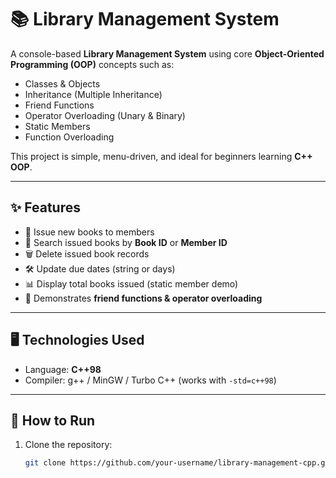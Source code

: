 # 📚 Library Management System

A console-based **Library Management System**  using core **Object-Oriented Programming (OOP)** concepts such as:

- Classes & Objects  
- Inheritance (Multiple Inheritance)  
- Friend Functions  
- Operator Overloading (Unary & Binary)  
- Static Members  
- Function Overloading  

This project is simple, menu-driven, and ideal for beginners learning **C++ OOP**.

---

## ✨ Features
- 📖 Issue new books to members  
- 🔎 Search issued books by **Book ID** or **Member ID**  
- 🗑️ Delete issued book records  
- 🛠️ Update due dates (string or days)  
- 📊 Display total books issued (static member demo)  
- 👥 Demonstrates **friend functions & operator overloading**  

---

## 🖥️ Technologies Used
- Language: **C++98**  
- Compiler: g++ / MinGW / Turbo C++ (works with `-std=c++98`)  

---

## 🚀 How to Run
1. Clone the repository:
   ```bash
   git clone https://github.com/your-username/library-management-cpp.git
